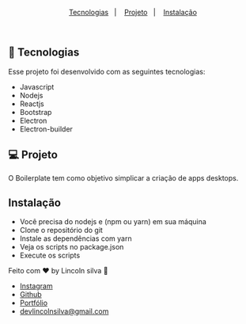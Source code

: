 <p align="center">
  <a href="#-tecnologias">Tecnologias</a>&nbsp;&nbsp;&nbsp;|&nbsp;&nbsp;&nbsp;
  <a href="#-projeto">Projeto</a>&nbsp;&nbsp;&nbsp;|&nbsp;&nbsp;&nbsp;
  <a href="#-projeto">Instalação</a>
</p>

<br>

## 🚀 Tecnologias

Esse projeto foi desenvolvido com as seguintes tecnologias:

- Javascript
- Nodejs
- Reactjs
- Bootstrap
- Electron
- Electron-builder

## 💻 Projeto

O Boilerplate tem como objetivo simplicar a criação de apps desktops.

## Instalação

- Você precisa do nodejs e (npm ou yarn) em sua máquina
- Clone o repositório do git
- Instale as dependências com yarn
- Veja os scripts no package.json
- Execute os scripts

Feito com ♥ by Lincoln silva :wave:

- [Instagram](https://www.instagram.com/_lincolnsilva_/)
- [Github](https://github.com/LincolnSA)
- [Portfólio](https://lincolnsa.github.io/portfolio/)
- [devlincolnsilva@gmail.com](mailto:devlincolnsilva@gmail.com?subject=Oi%20lincoln)
